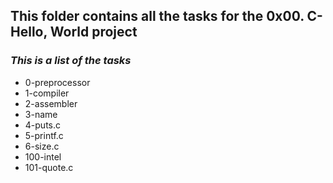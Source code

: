 ## **This folder contains all the tasks for the 0x00. C-Hello, World project**   
### *This is a list of the tasks*
- 0-preprocessor
- 1-compiler
- 2-assembler
- 3-name
- 4-puts.c
- 5-printf.c
- 6-size.c
- 100-intel
- 101-quote.c

